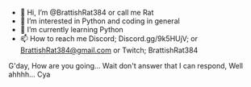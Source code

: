 - 👋 Hi, I’m @BrattishRat384 or call me Rat
- 👀 I’m interested in Python and coding in general
- 🌱 I’m currently learning Python
- 📫 How to reach me Discord; Discord.gg/9k5HUjV; or BrattishRat384@gmail.com or Twitch; BrattishRat384

G'day,
How are you going... Wait don't answer that I can respond,
Well ahhhh...
Cya
